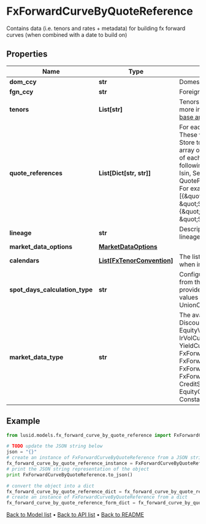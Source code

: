# FxForwardCurveByQuoteReference

Contains data (i.e. tenors and rates + metadata) for building fx forward curves (when combined with a date to build on)

## Properties
Name | Type | Description | Notes
------------ | ------------- | ------------- | -------------
**dom_ccy** | **str** | Domestic currency of the fx forward | 
**fgn_ccy** | **str** | Foreign currency of the fx forward | 
**tenors** | **List[str]** | Tenors for which the forward rates apply.  For more information on tenors, see [knowledge base article KA-02097](https://support.lusid.com/knowledgebase/article/KA-02097) | 
**quote_references** | **List[Dict[str, str]]** | For each tenor, a collection of identifiers. These will be looked up in the LUSID Quote Store to resolve the actual rates.  Accepts an array of Dictionary&lt;string, string&gt;. The keys of each dictionary must be chosen from the following enumeration:  [LusidInstrumentId, Isin, Sedol, Cusip, ClientInternal, Figi, RIC, QuotePermId, REDCode, BBGId, ICECode].  For example:    \&quot;quoteReferences\&quot;: [{\&quot;ClientInternal\&quot;: \&quot;SomeIdentifierForFirstTenor\&quot;},{\&quot;ClientInternal\&quot;: \&quot;SomeIdentifierForSecondTenor\&quot;} | 
**lineage** | **str** | Description of the complex market data&#39;s lineage e.g. &#39;FundAccountant_GreenQuality&#39;. | [optional] 
**market_data_options** | [**MarketDataOptions**](MarketDataOptions.md) |  | [optional] 
**calendars** | [**List[FxTenorConvention]**](FxTenorConvention.md) | The list of conventions that should be used when interpreting tenors as dates. | [optional] 
**spot_days_calculation_type** | **str** | Configures how to calculate the spot date from the build date using the Calendars provided.  Supported string (enumeration) values are: [ SingleCalendar, UnionCalendars ] | [optional] 
**market_data_type** | **str** | The available values are: DiscountFactorCurveData, EquityVolSurfaceData, FxVolSurfaceData, IrVolCubeData, OpaqueMarketData, YieldCurveData, FxForwardCurveData, FxForwardPipsCurveData, FxForwardTenorCurveData, FxForwardTenorPipsCurveData, FxForwardCurveByQuoteReference, CreditSpreadCurveData, EquityCurveByPricesData, ConstantVolatilitySurface | 

## Example

```python
from lusid.models.fx_forward_curve_by_quote_reference import FxForwardCurveByQuoteReference

# TODO update the JSON string below
json = "{}"
# create an instance of FxForwardCurveByQuoteReference from a JSON string
fx_forward_curve_by_quote_reference_instance = FxForwardCurveByQuoteReference.from_json(json)
# print the JSON string representation of the object
print FxForwardCurveByQuoteReference.to_json()

# convert the object into a dict
fx_forward_curve_by_quote_reference_dict = fx_forward_curve_by_quote_reference_instance.to_dict()
# create an instance of FxForwardCurveByQuoteReference from a dict
fx_forward_curve_by_quote_reference_form_dict = fx_forward_curve_by_quote_reference.from_dict(fx_forward_curve_by_quote_reference_dict)
```
[Back to Model list](../README.md#documentation-for-models) &#8226; [Back to API list](../README.md#documentation-for-api-endpoints) &#8226; [Back to README](../README.md)


